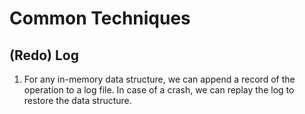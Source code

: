 # Common Techniques

## (Redo) Log

1. For any in-memory data structure, we can append a record of the operation to a log file. In case of a crash, we can replay the log to restore the data structure.
